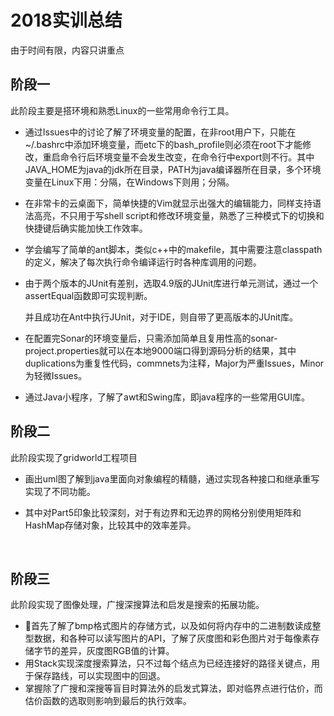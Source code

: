 # 2018实训总结

由于时间有限，内容只讲重点

## 阶段一

此阶段主要是搭环境和熟悉Linux的一些常用命令行工具。

- 通过Issues中的讨论了解了环境变量的配置，在非root用户下，只能在~/.bashrc中添加环境变量，而etc下的bash_profile则必须在root下才能修改，重启命令行后环境变量不会发生改变，在命令行中export则不行。其中JAVA_HOME为java的jdk所在目录，PATH为java编译器所在目录，多个环境变量在Linux下用：分隔，在Windows下则用；分隔。

- 在非常卡的云桌面下，简单快捷的Vim就显示出强大的编辑能力，同样支持语法高亮，不只用于写shell script和修改环境变量，熟悉了三种模式下的切换和快捷键后确实能加快工作效率。

- 学会编写了简单的ant脚本，类似c++中的makefile，其中需要注意classpath的定义，解决了每次执行命令编译运行时各种库调用的问题。

- 由于两个版本的JUnit有差别，选取4.9版的JUnit库进行单元测试，通过一个assertEqual函数即可实现判断。

  并且成功在Ant中执行JUnit，对于IDE，则自带了更高版本的JUnit库。

- 在配置完Sonar的环境变量后，只需添加简单且复用性高的sonar-project.properties就可以在本地9000端口得到源码分析的结果，其中duplications为重复性代码，commnets为注释，Major为严重Issues，Minor为轻微Issues。

- 通过Java小程序，了解了awt和Swing库，即java程序的一些常用GUI库。



## 阶段二

此阶段实现了gridworld工程项目

- 画出uml图了解到java里面向对象编程的精髓，通过实现各种接口和继承重写实现了不同功能。

- 其中对Part5印象比较深刻，对于有边界和无边界的网格分别使用矩阵和HashMap存储对象，比较其中的效率差异。

  ​

## 阶段三

此阶段实现了图像处理，广搜深搜算法和启发是搜索的拓展功能。

- 首先了解了bmp格式图片的存储方式，以及如何将内存中的二进制数读成整型数据，和各种可以读写图片的API，了解了灰度图和彩色图片对于每像素存储字节的差异，灰度图RGB值的计算。
- 用Stack实现深度搜索算法，只不过每个结点为已经连接好的路径关键点，用于保存路线，可以实现图中的回退。
- 掌握除了广搜和深搜等盲目时算法外的启发式算法，即对临界点进行估价，而估价函数的选取则影响到最后的执行效率。

